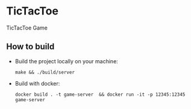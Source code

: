 # TicTacToe
TicTacToe Game
## How to build
+ Build the project locally on your machine:
    ```shell
    make && ./build/server
    ```
+ Build with docker:
    ```shell
    docker build . -t game-server  && docker run -it -p 12345:12345 game-server
    ```